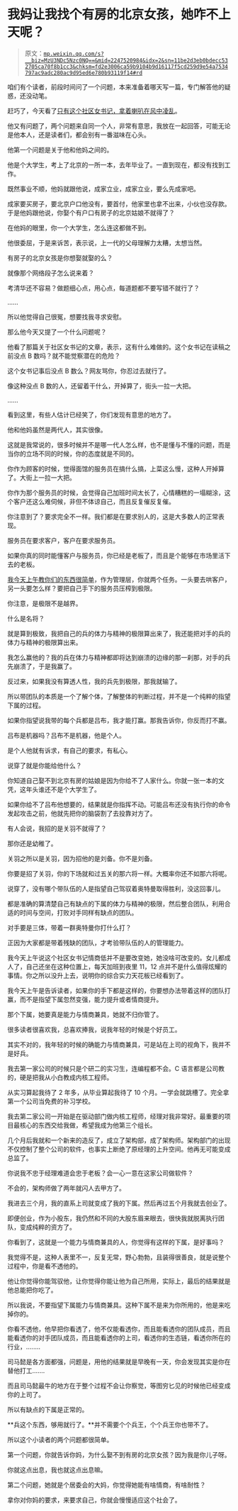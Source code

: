 # 我妈让我找个有房的北京女孩，她咋不上天呢？

> 原文：[`mp.weixin.qq.com/s?__biz=MzU3NDc5Nzc0NQ==&mid=2247520984&idx=2&sn=11be2d3eb0bdecc532705ca70f8b1cc3&chksm=fd2e3006ca59b9104b9d16117f5cd259d9e54a7534797ac9adc280ac9d95ed6e780b93119f14#rd`](http://mp.weixin.qq.com/s?__biz=MzU3NDc5Nzc0NQ==&mid=2247520984&idx=2&sn=11be2d3eb0bdecc532705ca70f8b1cc3&chksm=fd2e3006ca59b9104b9d16117f5cd259d9e54a7534797ac9adc280ac9d95ed6e780b93119f14#rd)

咱们有个读者，前段时间问了一个问题，本来准备着哪天写一篇，专门解答他的疑惑，还没动笔。

赶巧了，今天看了[只有这个社区女书记，拿着喇叭在风中凌乱](http://mp.weixin.qq.com/s?__biz=MzU0MjYwNDU2Mw==&mid=2247508600&idx=1&sn=00d21423c8cfa21275e7c1f1166e813b&chksm=fb1ace04cc6d47126dbd5c71ffd49c3c8b80f0e98b14956668454af0025797d215ae18fff19a&scene=21#wechat_redirect)。

他又有问题了，两个问题来自同一个人，非常有意思，我放在一起回答，可能无论是他本人，还是读者们，都会别有一番滋味在心头。

他第一个问题是关于他和他妈之间的。

他是个大学生，考上了北京的一所一本，去年毕业了。一直到现在，都没有找到工作。

既然事业不顺，他妈就跟他说，成家立业，成家立业，要么先成家吧。

成家要买房子，要北京户口他没有，要首付，他家里也拿不出来，小伙也没存款。于是他妈跟他说，你娶个有户口有房子的北京姑娘不就得了？

在他妈的眼里，你一个大学生，怎么连这都做不到。

他很委屈，于是来诉苦，表示说，上一代的父母理解力太糟，太想当然。

有房子的北京女孩是你想娶就娶的么？

就像那个网络段子怎么说来着？

考清华还不容易？做题细心点，用心点，每道题都不要写错不就行了？

......

所以他觉得自己很冤，想要找我寻求安慰。

那么他今天又提了一个什么问题呢？

他看了那篇关于社区女书记的文章，表示，这有什么难做的。这个女书记在读稿之前没点 B 数吗？就不能觉察潜在的危险？

这个女书记事后没点 B 数么？网友骂你，你忍过去就行了。

像这种没点 B 数的人，还留着干什么，开掉算了，街头一拉一大把。

......

看到这里，有些人估计已经笑了，你们发现有意思的地方了。

他和他妈虽然是两代人，其实很像。

这就是我常说的，很多时候并不是哪一代人怎么样，也不是懂与不懂的问题，而是当你的立场不同的时候，你的态度就是不同的。

你作为顾客的时候，觉得面馆的服务员在搞什么搞，上菜这么慢，这种人开掉算了。大街上一拉一大把。

你作为那个服务员的时候，会觉得自己加班时间太长了，心情糟糕的一塌糊涂，这个客户还这么难伺候，非但不体谅自己，而且反复催反复催。

你注意到了？要求完全不一样。我们都是在要求别人的，这是大多数人的正常表现。

服务员在要求客户，客户在要求服务员。

如果你真的同时能懂客户与服务员，你已经是老板了，而且是个能够在市场里活下去的老板。

[我今天上午教你们的东西很简单](http://mp.weixin.qq.com/s?__biz=MzU0MjYwNDU2Mw==&mid=2247508600&idx=1&sn=00d21423c8cfa21275e7c1f1166e813b&chksm=fb1ace04cc6d47126dbd5c71ffd49c3c8b80f0e98b14956668454af0025797d215ae18fff19a&scene=21#wechat_redirect)，作为管理层，你就两个任务。一头要去哄客户，另一头要怎么样？要把自己手下的服务员压榨到极限。

你注意，是极限不是越界。

什么是名将？

就是算到极致，我把自己的兵的体力与精神的极限算出来了，我还能把对手的兵的体力与精神的极限算出来。

我怎么赢他的？我的兵在体力与精神都即将达到崩溃的边缘的那一刹那，对手的兵先崩溃了，于是我赢了。

反过来，如果我没有算透人性，我的兵先到极限，那我就输了。

所以带团队的本质是一个了解个体，了解整体的判断过程，并不是一个纯粹的指望下属的过程。

如果你指望说我带的每个兵都是吕布，我才能打赢。那我告诉你，你反而打不赢。

吕布是机器吗？吕布不是机器，他是个人。

是个人他就有诉求，有自己的要求，有私心。

说穿了就是你能给他什么？

你知道自己娶不到北京有房的姑娘是因为你给不了人家什么。你就一张一本的文凭，这年头谁还不是个大学生了。

如果你给不了吕布他想要的，结果就是你指挥不动。可能吕布还没有执行你的命令发起攻击之前，他就先把你的脑袋割了去投靠对方了。

有人会说，我招的是关羽不就得了？

那你还是幼稚了。

关羽之所以是关羽，因为招他的是刘备。你不是刘备。

你要是招了关羽，你的下场就和过五关的那六将一样。大概率你还不如那六将呢。

说穿了，没有哪个带队伍的人是指望自己驾驭着奥特曼取得胜利，没这回事儿。

都是准确的算清楚自己有缺点的下属的体力与精神的极限，然后整合团队，利用合适的时间与空间，打败对手同样有缺点的团队。

对手要是三体，带着一群奥特曼你打什么打？

正因为大家都是带着残缺的团队，才考验带队伍的人的管理能力。

我今天上午说这个社区女书记情商低并不是要改变她，她没啥可改变的。女儿都成人了，自己还坐在这种位置上，每天加班到夜里 11，12 点并不是什么值得炫耀的事情。你之所以没升上去，说明你的综合实力天花板已经看到了。

我今天上午是告诉读者，如果你的手下都是这样的，你要想办法带着这样的团队打赢，而不是指望下属忽然变强，能力提升或者情商提升。

那个下属，她要真是能力与情商兼具，她就不归你管了。

很多读者很喜欢我，总喜欢捧我，说我年轻的时候是个好员工。

其实不对的，我年轻的时候的确能力与情商兼具，可是站在上司的视角下，我并不是好兵。

我去第一家公司的时候只是个研二的实习生，连编程都不会。C 语言都是公司教的，硬是把我从小白教成内核工程师。

从实习算起我待了 2 年多，从毕业算起我待了 10 个月。一学会就跳槽了。完全拿第一个公司当免费的补习学校。

我去第二家公司一开始是在驱动部门做内核工程师，经理对我非常好。最重要的项目最核心的东西交给我做，希望我成为他第三个组长。

几个月后我就和一个新来的造反了，成立了架构部，成了架构师。架构部门的出现不仅控制了整个公司的软件，也事实上断绝了原经理的上升空间。他再无可能变成总监了。

你说我不忠于经理难道会忠于老板？会一心一意在这家公司做软件？

不会的，架构师做了两年就闪人去甲方了。

我进去三个月，我的直系上司就变成了我的下属。然后再过五个月我就去创业了。

即便创业，作为小股东，我仍然和不同的大股东眉来眼去，很快我就脱离执行团队，变成纯粹的资方了。

你看到了，这就是一个能力与情商兼具的人，你觉得有这样的下属，是好事吗？

我觉得不是，这种人表里不一，反复无常，野心勃勃，且装得很善良，就是说整个过程中，你是看不透他的。

他让你觉得你能驾驭他，让你觉得你能让他为自己所用，实际上，最后的结果就是他总能把你吃了。

所以我说，不要指望下属能力与情商兼具。这种下属不是来为你所用的，他是来吃掉你的。

你看不透他，他早把你看透了，他不仅能看透你，而且能看透你的团队成员，而且能看透你的对手团队成员，而且能看透你的上司，看透你的生态链，看透你所在的行业，........

司马懿是各方面都强，问题是，用他的结果就是早晚有一天，你会发现其实是你在替他打工.......

而且司马懿最牛的地方在于整个过程不会让你察觉，等图穷匕见的时候他已经变成你的上司了。

所以有缺点的下属是正常的。

**兵这个东西，够用就行了。**并不需要个个兵王，个个兵王你也带不了。

所以这个小读者的两个问题都很简单。

第一个问题，你就告诉你妈，为什么娶不到有房的北京女孩？因为我是你儿子呀。

你就这点出息，我也就这点出息嘛。

第二个问题，她就是个居委会的大妈，你觉得她能有啥情商，有啥耐性？

拿你对你妈的要求，来要求自己，你就会慢慢适应这个社会了。